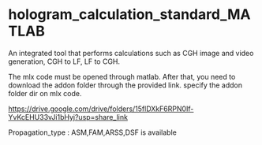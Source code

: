 # hologram_calculation_standard_MATLAB
An integrated tool that performs calculations such as CGH image and video generation, CGH to LF, LF to CGH.


The mlx code must be opened through matlab. 
After that, you need to download the addon folder through the provided link.
specify the addon folder dir on mlx code.

https://drive.google.com/drive/folders/15flDXkF6RPN0If-YvKcEHU33vJi1bHyj?usp=share_link

Propagation_type : ASM,FAM,ARSS,DSF is available
